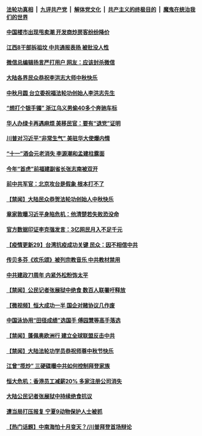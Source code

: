 

####  [法轮功真相](../../../../basic/blob/master/README.md?t=10020231) &nbsp;|&nbsp; [九评共产党](../../../../9ping.md/blob/master/README.md?t=10020231) &nbsp;|&nbsp; [解体党文化](../../../../jtdwh.md/blob/master/README.md?t=10020231)  &nbsp;|&nbsp; [共产主义的终极目的](../../../../gczydzjmd.md/blob/master/README.md?t=10020231) &nbsp;|&nbsp; [魔鬼在统治我们的世界](../../../../mgztzwmdsj.md/blob/master/README.md?t=10020231) 

#### [中国楼市出现甩卖潮 开发商炒房客纷纷降价](../pages/prog204/a102953660.md?t=10020231) 

#### [江西8干部拆祖坟 中共通报表扬 被批没人性](../pages/prog204/a102953464.md?t=10020231) 

#### [微信总编辑扬言严打用户 网友：应该封杀微信](../pages/prog204/a102953456.md?t=10020231) 

#### [大陆各界民众恭祝李洪志大师中秋快乐](../pages/prog204/a102953397.md?t=10020231) 

#### [中秋月圆 台立委祝福法轮功创始人李洪志先生](../pages/prog204/a102953381.md?t=10020231) 

#### [“想打个银手镯” 浙江乌义男偷40多个奔驰车标](../pages/prog204/a102953366.md?t=10020231) 


#### [华人办绿卡再遇麻烦 美移民官：要有“退党”证明](../pages/prog204/a102953258.md?t=10020231) 

#### [川普对习近平“非常生气” 美驻华大使爆内情](../pages/prog204/a102953313.md?t=10020231) 

#### [“十一”酒会元老消失 李源潮和孟建柱露面](../pages/prog204/a102953293.md?t=10020231) 

#### [今年“首虎”前福建副省长张志南被双开](../pages/prog204/a102953290.md?t=10020231) 

#### [前中共军官：北京攻台是假象 根本打不了](../pages/prog204/a102953216.md?t=10020231) 

#### [【禁闻】大陆民众恭贺法轮功创始人中秋快乐](../pages/prog204/a102952921.md?t=10020231) 


#### [章家敦曝习近平身陷危机：他清楚若失败恐没命](../pages/prog204/a102953184.md?t=10020231) 

#### [官方数据印证李克强发言：3亿网民月入不足千元](../pages/prog204/a102953037.md?t=10020231) 

#### [【疫情更新29】台湾抗疫成功关键 民众：因不相信中共](../pages/prog204/a102944962.md?t=10020231) 

#### [传贝多芬《欢乐颂》被列宗教音乐 中共教材禁用](../pages/prog204/a102953081.md?t=10020231) 


#### [中共建政71周年 内紧外松粉饰太平](../pages/prog204/a102953091.md?t=10020231) 

#### [【禁闻】公民记者张展狱中绝食 数百人联署吁释放](../pages/prog204/a102953049.md?t=10020231) 

#### [【微视频】恒大成功一半 国企对赌协议几作废](../pages/prog204/a102953068.md?t=10020231) 

#### [中国泳协用“田径成绩”选国手 傅园慧等高手落选](../pages/prog204/a102953015.md?t=10020231) 

#### [【禁闻】蓬佩奥欧洲行 建立全球联盟反击中共](../pages/prog204/a102953035.md?t=10020231) 

#### [【禁闻】大陆法轮功学员恭祝师尊中秋节快乐](../pages/prog204/a102952988.md?t=10020231) 

#### [江曾“揽炒” 三硬碟曝中共如何控制拜登家族](../pages/prog204/a102952873.md?t=10020231) 

#### [恒大危机：香港员工减薪20% 多家注册公司消失](../pages/prog204/a102952816.md?t=10020231) 

#### [大陆公民记者张展狱中持续绝食抗议](../pages/prog204/a102952656.md?t=10020231) 

#### [遭当局打压报复 宁夏9动物保护人士被抓](../pages/prog204/a102952653.md?t=10020231) 

#### [【热门话题】中南海怕十月变天？/川普拜登首场辩论](../pages/prog204/a102952585.md?t=10020231) 

